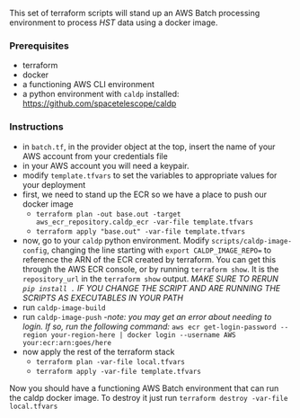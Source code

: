 This set of terraform scripts will stand up an AWS Batch processing environment to process *HST* data using a docker image.

### Prerequisites
- terraform
- docker
- a functioning AWS CLI environment
- a python environment with `caldp` installed: https://github.com/spacetelescope/caldp

### Instructions
- in `batch.tf`, in the provider object at the top, insert the name of your AWS account from your credentials file
- in your AWS account you will need a keypair.
- modify `template.tfvars` to set the variables to appropriate values for your deployment
- first, we need to stand up the ECR so we have a place to push our docker image
    - `terraform plan -out base.out -target aws_ecr_repository.caldp_ecr -var-file template.tfvars`
    - `terraform apply "base.out" -var-file template.tfvars`
- now, go to your `caldp` python environment. Modify `scripts/caldp-image-config`, changing the line starting with `export CALDP_IMAGE_REPO=` to reference the ARN of the ECR created by terraform. You can get this through the AWS ECR console, or by running `terraform show`. It is the `repository_url` in the `terraform show` output. *MAKE SURE TO RERUN `pip install .` IF YOU CHANGE THE SCRIPT AND ARE RUNNING THE SCRIPTS AS EXECUTABLES IN YOUR PATH*
- run `caldp-image-build`
- run `caldp-image-push`
    -*note: you may get an error about needing to login. If so, run the following command:*
    `aws ecr get-login-password --region your-region-here | docker login --username AWS your:ecr:arn:goes/here`
- now apply the rest of the terraform stack
    - `terraform plan -var-file local.tfvars`
    - `terraform apply -var-file template.tfvars`

Now you should have a functioning AWS Batch environment that can run the caldp docker image. To destroy it just run `terraform destroy -var-file local.tfvars`